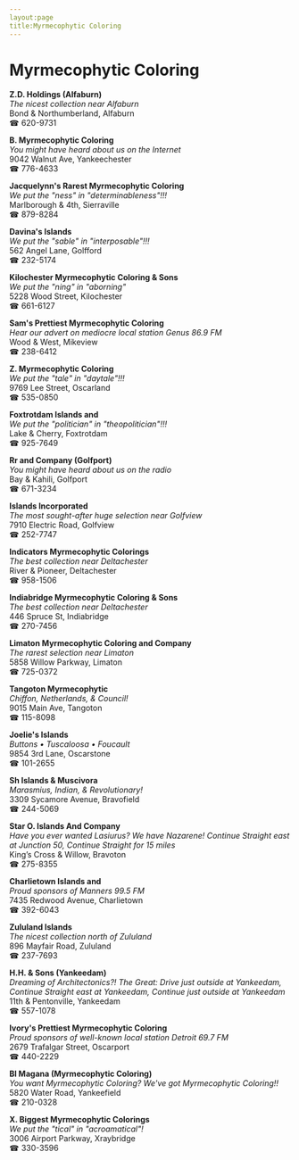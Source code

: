 ```yaml
---
layout:page
title:Myrmecophytic Coloring
---
```

# Myrmecophytic Coloring

**Z.D. Holdings (Alfaburn)**  
_The nicest collection near Alfaburn_  
Bond & Northumberland, Alfaburn  
☎ 620-9731



**B. Myrmecophytic Coloring**  
_You might have heard about us on the Internet_  
9042 Walnut Ave, Yankeechester  
☎ 776-4633



**Jacquelynn's Rarest Myrmecophytic Coloring**  
_We put the "ness" in "determinableness"!!!_  
Marlborough & 4th, Sierraville  
☎ 879-8284



**Davina's Islands**  
_We put the "sable" in "interposable"!!!_  
562 Angel Lane, Golfford  
☎ 232-5174



**Kilochester Myrmecophytic Coloring & Sons**  
_We put the "ning" in "aborning"_  
5228 Wood Street, Kilochester  
☎ 661-6127



**Sam's Prettiest Myrmecophytic Coloring**  
_Hear our advert on mediocre local station Genus 86.9 FM_  
Wood & West, Mikeview  
☎ 238-6412



**Z. Myrmecophytic Coloring**  
_We put the "tale" in "daytale"!!!_  
9769 Lee Street, Oscarland  
☎ 535-0850



**Foxtrotdam Islands and**  
_We put the "politician" in "theopolitician"!!!_  
Lake & Cherry, Foxtrotdam  
☎ 925-7649



**Rr and Company (Golfport)**  
_You might have heard about us on the radio_  
Bay & Kahili, Golfport  
☎ 671-3234



**Islands Incorporated**  
_The most sought-after huge selection near Golfview_  
7910 Electric Road, Golfview  
☎ 252-7747



**Indicators Myrmecophytic Colorings**  
_The best collection near Deltachester_  
River & Pioneer, Deltachester  
☎ 958-1506



**Indiabridge Myrmecophytic Coloring & Sons**  
_The best collection near Deltachester_  
446 Spruce St, Indiabridge  
☎ 270-7456



**Limaton Myrmecophytic Coloring and Company**  
_The rarest selection near Limaton_  
5858 Willow Parkway, Limaton  
☎ 725-0372



**Tangoton Myrmecophytic**  
_Chiffon, Netherlands, & Council!_  
9015 Main Ave, Tangoton  
☎ 115-8098



**Joelie's Islands**  
_Buttons • Tuscaloosa • Foucault_  
9854 3rd Lane, Oscarstone  
☎ 101-2655



**Sh Islands & Muscivora**  
_Marasmius, Indian, & Revolutionary!_  
3309 Sycamore Avenue, Bravofield  
☎ 244-5069



**Star O. Islands And Company**  
_Have you ever wanted Lasiurus? We have Nazarene! 
Continue Straight east at Junction 50, Continue Straight for 15 miles_  
King’s Cross & Willow, Bravoton  
☎ 275-8355



**Charlietown Islands and**  
_Proud sponsors of Manners 99.5 FM_  
7435 Redwood Avenue, Charlietown  
☎ 392-6043



**Zululand Islands**  
_The nicest collection north of Zululand_  
896 Mayfair Road, Zululand  
☎ 237-7693



**H.H. & Sons (Yankeedam)**  
_Dreaming of Architectonics?! 
The Great: Drive just outside at Yankeedam, Continue Straight east at Yankeedam, Continue just outside at Yankeedam_  
11th & Pentonville, Yankeedam  
☎ 557-1078



**Ivory's Prettiest Myrmecophytic Coloring**  
_Proud sponsors of well-known local station Detroit 69.7 FM_  
2679 Trafalgar Street, Oscarport  
☎ 440-2229



**Bl Magana (Myrmecophytic Coloring)**  
_You want Myrmecophytic Coloring? We've got Myrmecophytic Coloring!!_  
5820 Water Road, Yankeefield  
☎ 210-0328



**X. Biggest Myrmecophytic Colorings**  
_We put the "tical" in "acroamatical"!_  
3006 Airport Parkway, Xraybridge  
☎ 330-3596



